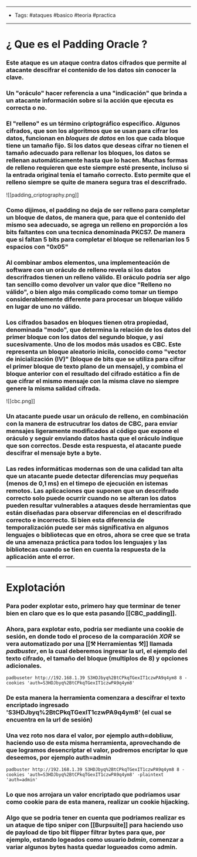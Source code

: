 -------- 
- Tags: #ataques #basico #teoria #practica
---- 

# ¿ Que es el **Padding Oracle** ? 

### Este ataque es un ataque contra datos cifrados que permite al atacante **descifrar** el contenido de los datos **sin conocer la clave**. 

### Un "**oráculo**"  hacer referencia a una "indicación" que brinda a un atacante información sobre si la acción que ejecuta es correcta o no. 

### El "**relleno**" es un término criptográfico especifico. Algunos cifrados, que son los algoritmos que se usan para cifrar los datos, funcionan en *bloques de datos* en los que cada bloque tiene un tamaño fijo. Si los datos que deseas cifrar no tienen el tamaño adecuado para rellenar los bloques, los datos se **rellenan** automáticamente hasta que lo hacen. Muchas formas de relleno requieren que este siempre esté presente, incluso si la entrada original tenía el tamaño correcto. Esto permite que el relleno siempre se quite de manera segura tras el descrifrado. 

![[padding_criptography.png]]
### Como dijimos, el padding no deja de ser relleno para completar un bloque de datos, de manera que, para que el contenido del mismo sea adecuado, se agrega un relleno en proporción a los bits faltantes con una tecnica denominada **PKCS7**.  De manera que si faltan 5 bits para completar el bloque se rellenarian los 5 espacios con "0x05"


### Al combinar ambos elementos, una implementeación de software con un oráculo de relleno revela si los datos descrifrados tienen un relleno válido. El oráculo podría ser algo tan sencillo como devolver un valor que dice "Relleno no válido", o bien algo más complicado como tomar un tiempo considerablemente diferente para procesar un bloque válido en lugar de uno no válido. 

### Los cifrados basados en bloques tienen otra propiedad, denominada "**modo**", que determina la relación de los datos del primer bloque con los datos del segundo bloque, y así sucesivamente. Uno de los modos más usados es **CBC**. Este representa un bloque aleatorio inicila, conocido como "**vector de inicialización (IV)**" (bloque de bits que se utiliza para cifrar el primer bloque de texto plano de un mensaje), y combina el bloque anterior con el resultado del cifrado estático a fin de que cifrar el mismo mensaje con la misma clave no siempre genere la misma salidad cifrada.

![[cbc.png]]


### Un atacante puede usar un oráculo de relleno, en combinación con la manera de estrucutrar los datos de CBC, para enviar mensajes ligeramente modificados al código que expone el oráculo y seguir enviando datos hasta que el oráculo indique que son correctos. Desde esta respuesta, el atacante puede descifrar el mensaje byte a byte. 

### Las redes informáticas modernas son de una calidad tan alta que un atacante puede detectar diferencias muy pequeñas (menos de 0,1 ms) en el timepo de ejecución en istemas remotos. Las aplicaciones que suponen que un descrifrado correcto solo puede ocurrir cuando no se alteran los datos pueden resultar vulnerables a ataques desde herramientas que están diseñadas para observar diferencias en el descrifrado correcto e incorrecto. Si bien esta diferencia de temporalización puede ser más significativa en algunos lenguajes o bibliotecas que en otros, ahora se cree que se trata de una amenaza práctica para todos los lenguajes y las bibliotecas cuando se tien en cuenta la respuesta de la aplicación ante el error. 

----

# Explotación 

### Para poder explotar esto, primero hay que terminar de tener bien en claro que es lo que esta pasando [[CBC_padding]]. 

###  Ahora, para explotar esto, podria ser mediante una cookie de sesión, en donde todo el proceso de la comparación *XOR* se vera automatizado por una [[⚒ Herramientas ⚒]] llamada *padbuster*, en la cual deberemos ingresar la url, el ejemplo del texto cifrado, el tamaño del bloque (multiplos de 8) y opciones adicionales. 

```shell
padbuseter http://192.168.1.39 S3HDJbyq%2BtCPkqTGexIT1czwPA9q4ym8 8 -cookies 'auth=S3HDJbyq%2BtCPkqTGexIT1czwPA9q4ym8' 
```

### De esta manera la herramienta comenzara a descifrar el texto encriptado ingresado 'S3HDJbyq%2BtCPkqTGexIT1czwPA9q4ym8' (el cual se encuentra en la url de sesión) 

### Una vez roto nos dara el valor, por ejemplo **auth=dobliuw**, haciendo uso de esta misma herramienta, aprovechando de que logramos desencriptar el valor, podremos encriptar lo que deseemos, por ejemplo **auth=admin**

```shell
padbuster http://192.168.1.39 S3HDJbyq%2BtCPkqTGexIT1czwPA9q4ym8 8 -cookies 'auth=S3HDJbyq%2BtCPkqTGexIT1czwPA9q4ym8' -plaintext 'auth=admin'
```

### Lo que nos arrojara un valor encriptado que podriamos usar como cookie para de esta manera, realizar un **cookie hijacking**. 

### Algo que se podria tener en cuenta que podriamos realizar es un ataque de tipo sniper con [[Burpsuite]] para haciendo uso de payload de tipo **bit flipper** filtrar bytes para que, por ejemplo, estando logeados como usuario *bdmin*, comenzar a variar algunos bytes hasta quedar logueados como admin. 



